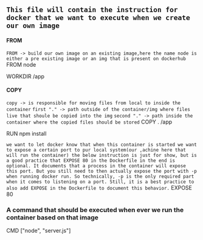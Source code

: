  ## `This file will contain the instruction for docker that we want to execute when we create our own image`

#### FROM
`FROM -> build our own image on an existing image,here the name node is either a pre existing image or an img that is present on dockerhub`
FROM node

WORKDIR /app

#### COPY
`copy -> is responsible for moving files from local to inside the container`
`first "." -> path outside of the container/img where files live that shoule be copied into the img`
`second "." -> path inside the container where the copied files should be stored`
COPY . /app

RUN npm install


`we want to let docker know that when this container is started we want to expose a certain port to pur local system(our ,achine here that will run the container) the below instruction is just for show, but is a good practice that EXPOSE 80 in the Dockerfile in the end is optional. It documents that a process in the container will expose this port. But you still need to then actually expose the port with -p when running docker run. So technically, -p is the only required part when it comes to listening on a port. Still, it is a best practice to also add EXPOSE in the Dockerfile to document this behavior.`
EXPOSE 80

### A command that should be executed when ever we run the container based on that image
CMD ["node", "server.js"]
